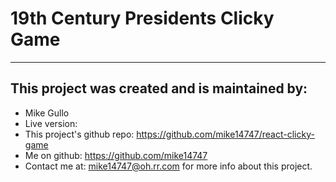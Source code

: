 # 19th Century Presidents Clicky Game



---

## This project was created and is maintained by:

* Mike Gullo
* Live version: 
* This project's github repo: https://github.com/mike14747/react-clicky-game
* Me on github: https://github.com/mike14747
* Contact me at: mike14747@oh.rr.com for more info about this project.